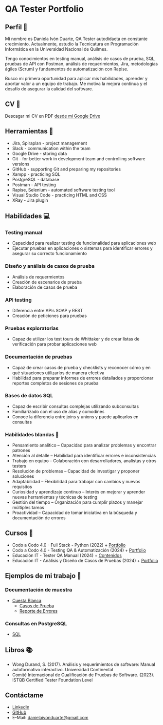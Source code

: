 # QA Tester Portfolio

## Perfil 👋
Mi nombre es Daniela Ivón Duarte, QA Tester autodidacta en constante crecimiento. Actualmente, estudio la Tecnicatura en Programación Informática en la Universidad Nacional de Quilmes.  

Tengo conocimientos en testing manual, análisis de casos de prueba, SQL, pruebas de API con Postman, análisis de requerimientos, Jira, metodologías ágiles (Scrum) y fundamentos de automatización con Rapise.  

Busco mi primera oportunidad para aplicar mis habilidades, aprender y aportar valor a un equipo de trabajo. Me motiva la mejora continua y el desafío de asegurar la calidad del software.

## CV 📌
Descagar mi CV en PDF [desde mi Google Drive](https://drive.google.com/file/d/1Vpvc-s4HcCOv32mof_jWA5932k9PZY3m/view?usp=drive_link)

## Herramientas 🔧
* Jira, Spiraplan - project management
* Slack - communication within the team
* Google Drive - storing data
* Git - for better work in development team and controlling software versions
* GitHub - supporting Git and preparing my repositories
* Xampp - practicing SQL
* PostgreSQL - database
* Postman - API testing
* Rapise, Selenium - automated software testing tool
* Visual Studio Code - practicing HTML and CSS
* XRay - Jira plugin

## Habilidades 💻
### Testing manual
* Capacidad para realizar testing de funcionalidad para aplicaciones web
* Ejecutar pruebas en aplicaciones o sistemas para identificar errores y asegurar su correcto funcionamiento 

### Diseño y análisis de casos de prueba
* Análisis de requermientos
* Creación de escenarios de prueba
* Elaboración de casos de prueba

### API testing
* Diferencia entre APIs SOAP y REST
* Creación de peticiones para pruebas

### Pruebas exploratorias
* Capaz de utilizar los test tours de Whittaker y de crear listas de verificación para probar aplicaciones web

### Documentación de pruebas
* Capaz de crear casos de prueba y checklists y reconocer cómo y en qué situaciones utilizarlos de manera efectiva
* Habilidad para preparar informes de errores detallados y proporcionar reportes completos de sesiones de prueba

### Bases de datos SQL
* Capaz de escribir consultas complejas utilizando subconsultas
* Familiarizado con el uso de alias y comodines
* Conoce la diferencia entre joins y unions y puede aplicarlos en consultas

### Habilidades blandas 📁
* Pensamiento analítico – Capacidad para analizar problemas y encontrar patrones
* Atención al detalle – Habilidad para identificar errores e inconsistencias
* Trabajo en equipo – Colaboración con desarrolladores, analistas y otros testers
* Resolución de problemas – Capacidad de investigar y proponer soluciones
* Adaptabilidad – Flexibilidad para trabajar con cambios y nuevos requisitos
* Curiosidad y aprendizaje continuo – Interés en mejorar y aprender nuevas herramientas y técnicas de testing
* Gestión del tiempo – Organización para cumplir plazos y manejar múltiples tareas
* Proactividad – Capacidad de tomar iniciativa en la búsqueda y documentación de errores

## Cursos 📓
* Codo a Codo 4.0 - Full Stack - Python (2022) + [Portfolio](https://github.com/IvonDuarte1989/pasteleria)
* Codo a Codo 4.0 - Testing QA & Automatización (2024) + [Portfolio](https://github.com/IvonDuarte1989/CodoACodoTesting-Automatizacion)
* Educación IT - Tester QA Manual (2024) + [Contenidos](https://github.com/IvonDuarte1989/EducacionITTesterManual/blob/main/README.md)
* Educación IT - Análisis y Diseño de Casos de Pruebas (2024) + [Portfolio](https://github.com/IvonDuarte1989/EducacionITCasosDePrueba)

## Ejemplos de mi trabajo 🔬
### Documentación de muestra 
* [Cuesta Blanca](https://www.cuestablanca.com/)
  - [Casos de Prueba](https://docs.google.com/spreadsheets/d/19USPOfThNPuMei1hHb9Ey3YkZm2NhyfaYo6mJUIU_O4/edit?usp=drive_link)
  - [Reporte de Errores](https://docs.google.com/spreadsheets/d/1ObkLRDAbsNiAP2ZGg-Ry9xcW6SxNy868uwi5Wn9tC18/edit?usp=drive_link)

### Consultas en PostgreSQL
* [SQL](https://docs.google.com/document/d/1oS9i0QEwOG0rfQScSPTxb5-Qv2cJfLX9QTXc7C3nSHc/edit?usp=drive_link)

## Libros 📚
* Wong Durand, S. (2017). Análisis y requerimientos de software: Manual autoformativo interactivo. Universidad Continental
* Comité Internacional de Cualificación de Pruebas de Software. (2023). ISTQB Certified Tester Foundation Level

## Contáctame
* [LinkedIn](https://www.linkedin.com/in/daniela-ivon-duarte/)
* [GitHub](https://github.com/IvonDuarte1989)
* E-Mail: danielaivonduarte@gmail.com
  
